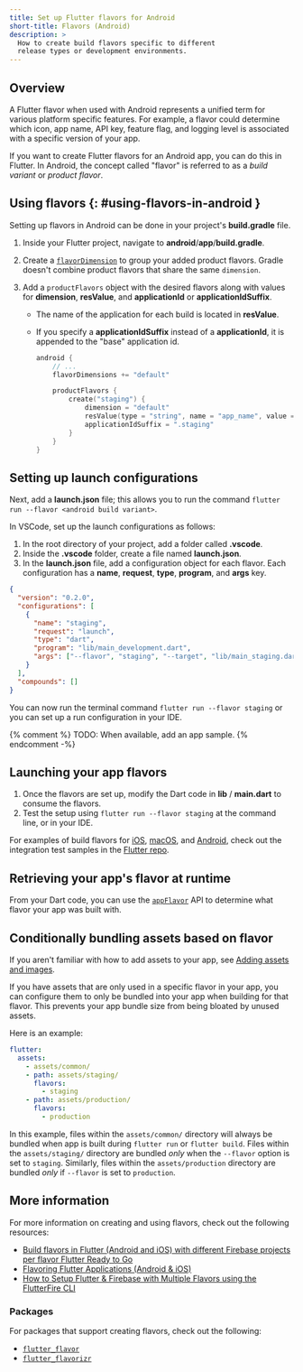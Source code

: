 ```yaml
---
title: Set up Flutter flavors for Android
short-title: Flavors (Android)
description: >
  How to create build flavors specific to different
  release types or development environments.
---
```


## Overview

A Flutter flavor when used with Android represents a unified
term for various platform specific features. For example, a
flavor could determine which icon, app name, API key,
feature flag, and logging level is associated with a
specific version of your app.

If you want to create Flutter flavors for an Android app,
you can do this in Flutter. In Android, the concept called
"flavor" is referred to as a _build variant_ or
_product flavor_.

## Using flavors {: #using-flavors-in-android }

Setting up flavors in Android can be done in your project's
**build.gradle** file.

1. Inside your Flutter project,
   navigate to **android**/**app**/**build.gradle**.

2. Create a [`flavorDimension`][] to group your added product flavors.
   Gradle doesn't combine product flavors that share the same `dimension`.

3. Add a `productFlavors` object with the desired flavors along
   with values for **dimension**, **resValue**,
   and **applicationId** or **applicationIdSuffix**.

   * The name of the application for each build is located in **resValue**.
   * If you specify a **applicationIdSuffix** instead of a **applicationId**,
     it is appended to the "base" application id.

      ```kotlin title="build.gradle.kts"
      android {
          // ...
          flavorDimensions += "default"

          productFlavors {
              create("staging") {
                  dimension = "default"
                  resValue(type = "string", name = "app_name", value = "Flavor example (staging)")
                  applicationIdSuffix = ".staging"
              }
          }
      }
      ```

[`flavorDimension`]: {{site.android-dev}}/studio/build/build-variants#flavor-dimensions

## Setting up launch configurations

Next, add a **launch.json** file; this allows you to run the command
`flutter run --flavor <android build variant>`.

In VSCode, set up the launch configurations as follows:

1. In the root directory of your project, add a folder called **.vscode**.
2. Inside the **.vscode** folder, create a file named **launch.json**.
3. In the **launch.json** file, add a configuration object for each flavor.
   Each configuration has a **name**, **request**, **type**, **program**,
   and **args** key.

```json
{
  "version": "0.2.0",
  "configurations": [
    {
      "name": "staging",
      "request": "launch",
      "type": "dart",
      "program": "lib/main_development.dart",
      "args": ["--flavor", "staging", "--target", "lib/main_staging.dart" ]
    }
  ],
  "compounds": []
}
```

You can now run the terminal command
`flutter run --flavor staging` or you can set up a run
configuration in your IDE.

{% comment %}
TODO: When available, add an app sample.
{% endcomment -%}

## Launching your app flavors

1. Once the flavors are set up, modify the Dart code in
**lib** / **main.dart** to consume the flavors.
2. Test the setup using `flutter run --flavor staging`
at the command line, or in your IDE.

For examples of build flavors for [iOS][], [macOS][], and [Android][],
check out the integration test samples in the [Flutter repo][].

## Retrieving your app's flavor at runtime

From your Dart code, you can use the [`appFlavor`][] API to determine what
flavor your app was built with.

## Conditionally bundling assets based on flavor

If you aren't familiar with how to add assets to your app, see
[Adding assets and images][].

If you have assets that are only used in a specific flavor in your app, you can
configure them to only be bundled into your app when building for that flavor.
This prevents your app bundle size from being bloated by unused assets.

Here is an example:

```yaml
flutter:
  assets:
    - assets/common/
    - path: assets/staging/
      flavors:
        - staging
    - path: assets/production/
      flavors:
        - production
```

In this example, files within the `assets/common/` directory will always be bundled
when app is built during `flutter run` or `flutter build`. Files within the
`assets/staging/` directory are bundled _only_ when the `--flavor` option is set
to `staging`. Similarly, files within the `assets/production` directory are
bundled _only_ if `--flavor` is set to `production`.

## More information

For more information on creating and using flavors, check out
the following resources:

* [Build flavors in Flutter (Android and iOS) with different Firebase projects per flavor Flutter Ready to Go][]
* [Flavoring Flutter Applications (Android & iOS)][]
* [How to Setup Flutter & Firebase with Multiple Flavors using the FlutterFire CLI][flutterfireCLI]

### Packages

For packages that support creating flavors, check out the following:

* [`flutter_flavor`][]
* [`flutter_flavorizr`][]

[Launching your app flavors]: /deployment/flavors/#launching-your-app-flavors
[Flutter repo]: {{site.repo.flutter}}/blob/main/dev/integration_tests/flavors/lib/main.dart
[iOS]: {{site.repo.flutter}}/tree/main/dev/integration_tests/flavors/ios
[macOS]: {{site.repo.flutter}}/tree/main/dev/integration_tests/flavors/macos
[iOS (Xcode)]: {{site.repo.flutter}}/tree/main/dev/integration_tests/flavors/ios
[`appFlavor`]: {{site.api}}/flutter/services/appFlavor-constant.html
[Android]: {{site.repo.flutter}}/tree/main/dev/integration_tests/flavors/android
[Adding assets and images]: /ui/assets/assets-and-images
[Build flavors in Flutter (Android and iOS) with different Firebase projects per flavor Flutter Ready to Go]: {{site.medium}}/@animeshjain/build-flavors-in-flutter-android-and-ios-with-different-firebase-projects-per-flavor-27c5c5dac10b
[Flavoring Flutter Applications (Android & iOS)]: {{site.medium}}/flutter-community/flavoring-flutter-applications-android-ios-ea39d3155346
[flutterfireCLI]: https://codewithandrea.com/articles/flutter-firebase-multiple-flavors-flutterfire-cli/
[`flutter_flavor`]: {{site.pub}}/packages/flutter_flavor
[`flutter_flavorizr`]: {{site.pub}}/packages/flutter_flavorizr
